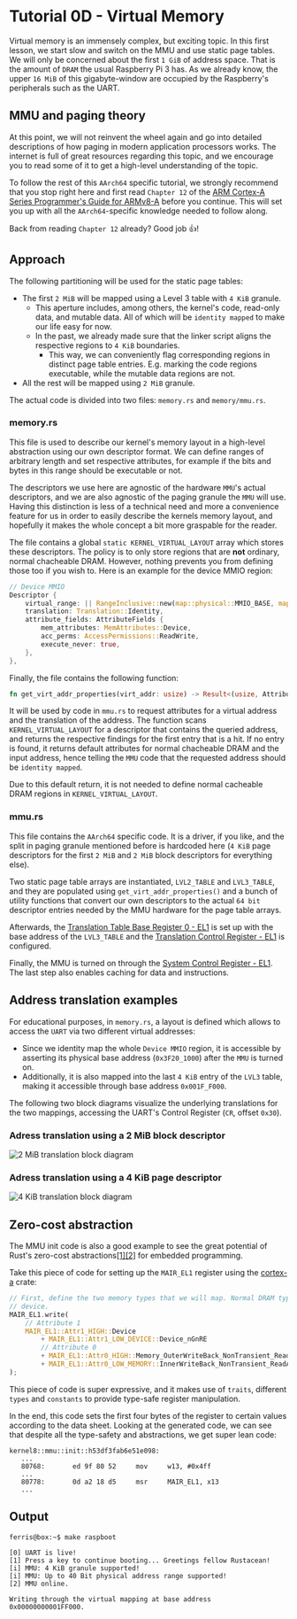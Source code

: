 # Tutorial 0D - Virtual Memory

Virtual memory is an immensely complex, but exciting topic. In this first
lesson, we start slow and switch on the MMU and use static page tables. We will
only be concerned about the first `1 GiB` of address space. That is the amount
of `DRAM` the usual Raspberry Pi 3 has. As we already know, the upper `16 MiB`
of this gigabyte-window are occupied by the Raspberry's peripherals such as the
UART.

## MMU and paging theory

At this point, we will not reinvent the wheel again and go into detailed
descriptions of how paging in modern application processors works. The internet
is full of great resources regarding this topic, and we encourage you to read
some of it to get a high-level understanding of the topic.

To follow the rest of this `AArch64` specific tutorial, we strongly recommend
that you stop right here and first read `Chapter 12` of the [ARM Cortex-A Series
Programmer's Guide for
ARMv8-A](http://infocenter.arm.com/help/topic/com.arm.doc.den0024a/DEN0024A_v8_architecture_PG.pdf)
before you continue. This will set you up with all the `AArch64`-specific
knowledge needed to follow along.

Back from reading `Chapter 12` already? Good job :+1:!

## Approach

The following partitioning will be used for the static page tables:
- The first `2 MiB` will be mapped using a Level 3 table with `4 KiB` granule.
  - This aperture includes, among others, the kernel's code, read-only data, and
    mutable data. All of which will be `identity mapped` to make our life easy
    for now.
  - In the past, we already made sure that the linker script aligns the
    respective regions to `4 KiB` boundaries.
    - This way, we can conveniently flag corresponding regions in distinct page
      table entries. E.g. marking the code regions executable, while the mutable
      data regions are not.
- All the rest will be mapped using `2 MiB` granule.

The actual code is divided into two files: `memory.rs` and `memory/mmu.rs`.

### memory.rs

This file is used to describe our kernel's memory layout in a high-level
abstraction using our own descriptor format. We can define ranges of arbitrary
length and set respective attributes, for example if the bits and bytes in this
range should be executable or not.

The descriptors we use here are agnostic of the hardware `MMU`'s actual
descriptors, and we are also agnostic of the paging granule the `MMU` will use.
Having this distinction is less of a technical need and more a convenience
feature for us in order to easily describe the kernels memory layout, and
hopefully it makes the whole concept a bit more graspable for the reader.

The file contains a global `static KERNEL_VIRTUAL_LAYOUT` array which
stores these descriptors. The policy is to only store regions that are **not**
ordinary, normal chacheable DRAM. However, nothing prevents you from defining
those too if you wish to. Here is an example for the device MMIO region:

```rust
// Device MMIO
Descriptor {
    virtual_range: || RangeInclusive::new(map::physical::MMIO_BASE, map::physical::MMIO_END),
    translation: Translation::Identity,
    attribute_fields: AttributeFields {
        mem_attributes: MemAttributes::Device,
        acc_perms: AccessPermissions::ReadWrite,
        execute_never: true,
    },
},
```

Finally, the file contains the following function:

```rust
fn get_virt_addr_properties(virt_addr: usize) -> Result<(usize, AttributeFields), &'static str>
```

It will be used by code in `mmu.rs` to request attributes for a virtual address
and the translation of the address. The function scans `KERNEL_VIRTUAL_LAYOUT`
for a descriptor that contains the queried address, and returns the respective
findings for the first entry that is a hit. If no entry is found, it returns
default attributes for normal chacheable DRAM and the input address, hence
telling the `MMU` code that the requested address should be `identity mapped`.

Due to this default return, it is not needed to define normal cacheable DRAM
regions in `KERNEL_VIRTUAL_LAYOUT`.

### mmu.rs

This file contains the `AArch64` specific code. It is a driver, if you like, and
the split in paging granule mentioned before is hardcoded here (`4 KiB` page
descriptors for the first `2 MiB` and `2 MiB` block descriptors for everything
else).

Two static page table arrays are instantiated, `LVL2_TABLE` and `LVL3_TABLE`,
and they are populated using `get_virt_addr_properties()` and a bunch of utility
functions that convert our own descriptors to the actual `64 bit` descriptor
entries needed by the MMU hardware for the page table arrays.

Afterwards, the [Translation Table Base Register 0 - EL1](https://docs.rs/crate/cortex-a/2.4.0/source/src/regs/ttbr0_el1.rs) is set up with the base address of the `LVL3_TABLE` and
the [Translation Control Register - EL1](https://docs.rs/crate/cortex-a/2.4.0/source/src/regs/tcr_el1.rs) is
configured.

Finally, the MMU is turned on through the [System Control Register - EL1](https://docs.rs/crate/cortex-a/2.4.0/source/src/regs/sctlr_el1.rs). The last step also enables caching for data and instructions.

## Address translation examples

For educational purposes, in `memory.rs`, a layout is defined which allows to
access the `UART` via two different virtual addresses:
- Since we identity map the whole `Device MMIO` region, it is accessible by
asserting its physical base address (`0x3F20_1000`) after the `MMU` is turned
on.
- Additionally, it is also mapped into the last `4 KiB` entry of the `LVL3`
table, making it accessible through base address `0x001F_F000`.

The following two block diagrams visualize the underlying translations for the
two mappings, accessing the UART's Control Register (`CR`, offset `0x30`).

### Adress translation using a 2 MiB block descriptor

![2 MiB translation block diagram](../doc/page_tables_2MiB.png)

### Adress translation using a 4 KiB page descriptor

![4 KiB translation block diagram](../doc/page_tables_4KiB.png)


## Zero-cost abstraction

The MMU init code is also a good example to see the great potential of Rust's
zero-cost abstractions[[1]](https://blog.rust-lang.org/2015/05/11/traits.html)[[2]](https://ruudvanasseldonk.com/2016/11/30/zero-cost-abstractions) for embedded programming.

Take this piece of code for setting up the `MAIR_EL1` register using the
[cortex-a](https://crates.io/crates/cortex-a) crate:



```rust
// First, define the two memory types that we will map. Normal DRAM type and
// device.
MAIR_EL1.write(
    // Attribute 1
    MAIR_EL1::Attr1_HIGH::Device
        + MAIR_EL1::Attr1_LOW_DEVICE::Device_nGnRE
        // Attribute 0
        + MAIR_EL1::Attr0_HIGH::Memory_OuterWriteBack_NonTransient_ReadAlloc_WriteAlloc
        + MAIR_EL1::Attr0_LOW_MEMORY::InnerWriteBack_NonTransient_ReadAlloc_WriteAlloc,
);
```

This piece of code is super expressive, and it makes use of `traits`, different
`types` and `constants` to provide type-safe register manipulation.

In the end, this code sets the first four bytes of the register to certain
values according to the data sheet. Looking at the generated code, we can see
that despite all the type-safety and abstractions, we get super lean code:

```text
kernel8::mmu::init::h53df3fab6e51e098:
   ...
   80768:       ed 9f 80 52     mov     w13, #0x4ff
   ...
   80778:       0d a2 18 d5     msr     MAIR_EL1, x13
   ...
```

## Output

```console
ferris@box:~$ make raspboot

[0] UART is live!
[1] Press a key to continue booting... Greetings fellow Rustacean!
[i] MMU: 4 KiB granule supported!
[i] MMU: Up to 40 Bit physical address range supported!
[2] MMU online.

Writing through the virtual mapping at base address 0x00000000001FF000.
```
